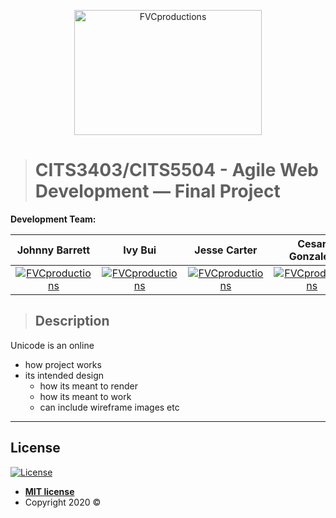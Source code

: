 <p align="center">
  <img src="https://raw.githubusercontent.com/johnnybarrels/agile-proj2/master/design/logos/logo.png?token=ANBLRDVBHRIKZUAMVJAVQTS62H4KI"  width="300" height="200" title="FVCproductions" alt="FVCproductions">
</p>


> # **CITS3403/CITS5504 - Agile Web Development — Final Project**

**Development Team:**

| **Johnny Barrett** | **Ivy Bui** | **Jesse Carter** | **Cesar Gonzalez** |
| :---: |:---:| :---:|:---:|
| [![FVCproductions](https://avatars1.githubusercontent.com/u/4284691?v=3&s=200)](http://fvcproductions.com)    | [![FVCproductions](https://avatars1.githubusercontent.com/u/4284691?v=3&s=200)](http://fvcproductions.com) | [![FVCproductions](https://avatars1.githubusercontent.com/u/4284691?v=3&s=200)](http://fvcproductions.com)  |[![FVCproductions](https://avatars1.githubusercontent.com/u/4284691?v=3&s=200)](http://fvcproductions.com)  |

> ## **Description**

Unicode is an online  





- how project works
- its intended design
  - how its meant to render
  - how its meant to work
  - can include wireframe images etc
  
  
---

## License

[![License](http://img.shields.io/:license-mit-blue.svg?style=flat-square)](http://badges.mit-license.org)

- **[MIT license](http://opensource.org/licenses/mit-license.php)**
- Copyright 2020 ©

